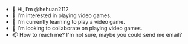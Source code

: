 - 👋 Hi, I’m @hehuan2112
- 👀 I’m interested in playing video games.
- 🌱 I’m currently learning to play a video game.
- 💞️ I’m looking to collaborate on playing video games.
- 📫 How to reach me? I'm not sure, maybe you could send me email?

<!---
hehuan2112/hehuan2112 is a ✨ special ✨ repository because its `README.md` (this file) appears on your GitHub profile.
You can click the Preview link to take a look at your changes.
--->
